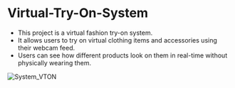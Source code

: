 # Virtual-Try-On-System
* This project is a virtual fashion try-on system.
* It allows users to try on virtual clothing items and accessories using their webcam feed.
* Users can see how different products look on them in real-time without physically wearing them.

![System_VTON](https://github.com/Mrudula274/Virtual-Try-On-System/assets/121959719/bb03fd79-def7-4db6-97c8-57b67bb3d4e1)
